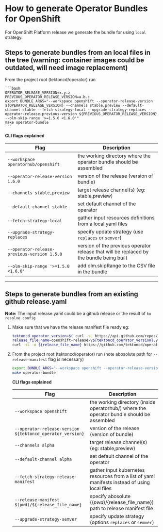# How to generate Operator Bundles for OpenShift

For OpenShift Platform release we generate the
bundle for using `local` strategy.

## Steps to generate bundles from an local files in the tree (warning: container images could be outdated, will need image replacement)

 From the project root (tektoncd/operator) run

    ```bash
    OPERATOR_RELEASE_VERSION=x.y.z
    PREVIOUS_OPERATOR_RELEASE_VERSION=a.b.c
    export BUNDLE_ARGS="--workspace openshift --operator-release-version ${OPERATOR_RELEASE_VERSION} --channels stable,preview --default-channel stable --fetch-strategy-local --upgrade-strategy-replaces --operator-release-previous-version ${PREVIOUS_OPERATOR_RELEASE_VERSION} --olm-skip-range '>=1.5.0 <1.6.0'"
    make operator-bundle
    ```

   **CLI flags explained**


   | Flag                                        | Description                                                                              |
   |---------------------------------------------|------------------------------------------------------------------------------------------|
   | `--workspace operatorhub/openshift`         | the working directory where the operator bundle should be assembled                      |
   | `--operator-release-version 1.6.0`          | version of the release (version of bundle)                                               |
   | `--channels stable,preview`                 | target release channel(s) (eg: stable,preview)                                           |
   | `--default-channel stable`                  | set default channel of the operator                                                      |
   | `--fetch-strategy-local`                    | gather input resources definitions from a local yaml files                               |
   | `--upgrade-strategy-replaces`               | specify update strategy (use `replaces` or `semver`)                                     |
   | `--operator-release-previous-version 1.5.0` | version of the previous operator release that will be replaced by the bundle being built |
   | `--olm-skip-range '>=1.5.0 <1.6.0'`         | add olm.skipRange to the CSV file in the bundle                                          |

---

## Steps to generate bundles from an existing github release.yaml

**Note:** The input release.yaml could be a github release or the result of `ko resolve config`

1. Make sure that we have the release manifest file ready
   eg:
   ```bash
   tektoncd_operator_version=$( curl -sL https://api.github.com/repos/tektoncd/operator/releases | jq  -r '.[].tag_name' | sort -Vr | head -n 1 | tr -d 'v')
   release_file_name=openshift-release-v${tektoncd_operator_version}.yaml
   curl -sL -o ${release_file_name} https://github.com/tektoncd/operator/releases/download/v${tektoncd_operator_version}/openshift-release.notags.yaml
   ```

2. From the project root (tektoncd/operator) run (note abosolute path for `--release-manifest` flag is necessary)

    ```bash
    export BUNDLE_ARGS="--workspace openshift --operator-release-version ${tektoncd_operator_version} --channels alpha --default-channel alpha --fetch-strategy-release-manifest --release-manifest $(pwd)/${release_file_name} --upgrade-strategy-semver"
    make operator-bundle
    ```

   **CLI flags explained**

   | Flag                                                      | Description                                                                                  |
   | --------------------------------------------------------- | -------------------------------------------------------------------------------------------- |
   | `--workspace openshift`                                   | the working directory (inside operatorhub/) where the operator bundle should be assembled    |
   | `--operator-release-version ${tektoncd_operator_version}` | version of the release (version of bundle)                                                   |
   | `--channels alpha`                                        | target release channel(s) (eg: stable,preview)                                               |
   | `--default-channel alpha`                                 | set default channel of the operator                                                          |
   | `--fetch-strategy-release-manifest`                       | gather input kubernetes resources from a list of yaml manifests instead of using local files |
   | `--release-manifest $(pwd)/${release_file_name}`          | specify abosolute ($(pwd)/${release_file_name}) path to release manifest file                |
   | `--upgrade-strategy-semver`                               | specify update strategy (options `replaces` or `semver`)                                     |
